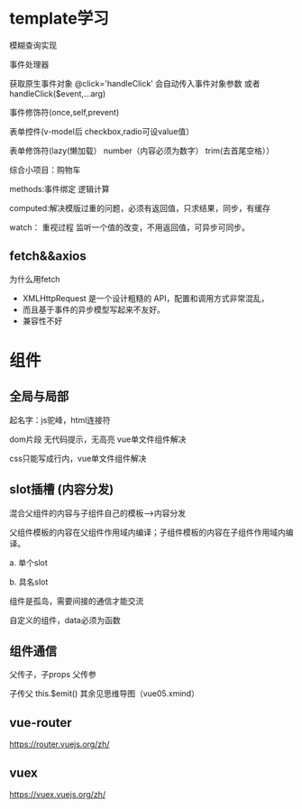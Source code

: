 # template学习
模糊查询实现

事件处理器

获取原生事件对象 @click='handleClick' 会自动传入事件对象参数 或者handleClick($event,...arg)

事件修饰符(once,self,prevent)

表单控件(v-model后 checkbox,radio可设value值）

表单修饰符(lazy(懒加载） number（内容必须为数字） trim(去首尾空格））

综合小项目：购物车

methods:事件绑定 逻辑计算

computed:解决模版过重的问题，必须有返回值，只求结果，同步，有缓存

watch： 重视过程  监听一个值的改变，不用返回值，可异步可同步。

## fetch&&axios
为什么用fetch
- XMLHttpRequest 是一个设计粗糙的 API，配置和调用方式非常混乱，
- 而且基于事件的异步模型写起来不友好。
- 兼容性不好

# 组件

## 全局与局部

起名字：js驼峰，html连接符

dom片段 无代码提示，无高亮 vue单文件组件解决

css只能写成行内，vue单文件组件解决

## slot插槽 (内容分发)
混合父组件的内容与子组件自己的模板-->内容分发

父组件模板的内容在父组件作用域内编译；子组件模板的内容在子组件作用域内编译。

a. 单个slot

b. 具名slot



组件是孤岛，需要间接的通信才能交流

自定义的组件，data必须为函数

## 组件通信

父传子，子props 父传参

子传父 this.$emit()
其余见思维导图（vue05.xmind）

## vue-router

https://router.vuejs.org/zh/

## vuex

https://vuex.vuejs.org/zh/
